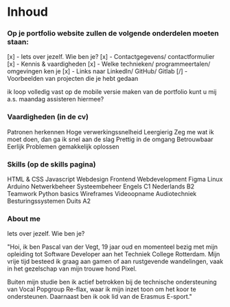 # Inhoud

### Op je portfolio website zullen de volgende onderdelen moeten staan:

[x] - Iets over jezelf. Wie ben je?
[x] - Contactgegevens/ contactformulier
[x] - Kennis & vaardigheden
[x] - Welke technieken/ programmeertalen/ omgevingen ken je
[x] - Links naar LinkedIn/ GitHub/ Gitlab
[/] - Voorbeelden van projecten die je hebt gedaan

ik loop volledig vast op de mobile versie maken van de portfolio kunt u mij a.s. maandag assisteren hiermee?

### Vaardigheden (in de cv)

Patronen herkennen
Hoge verwerkingssnelheid
Leergierig
Zeg me wat ik moet doen, dan ga ik snel aan de slag
Prettig in de omgang
Betrouwbaar
Eerlijk
Problemen gemakkelijk oplossen

### Skills (op de skills pagina)

HTML & CSS
Javascript
Webdesign
Frontend Webdevelopment
Figma
Linux
Arduino
Netwerkbeheer
Systeembeheer
Engels C1
Nederlands B2
Teamwork
Python basics
Wireframes
Videoopname
Audiotechniek
Besturingssystemen
Duits A2

### About me

Iets over jezelf. Wie ben je?

"Hoi, ik ben Pascal van der Vegt, 19 jaar oud en momenteel bezig met mijn opleiding tot Software Developer aan het Techniek College Rotterdam. Mijn vrije tijd besteed ik graag aan gamen of aan rustgevende wandelingen, vaak in het gezelschap van mijn trouwe hond Pixel.

Buiten mijn studie ben ik actief betrokken bij de technische ondersteuning van Vocal Popgroup Re-flax, waar ik mijn inzet toon om het koor te ondersteunen. Daarnaast ben ik ook lid van de Erasmus E-sport."



